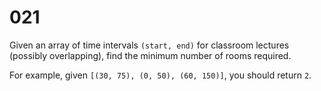 [_metadata_:number]:-      "21"
[_metadata_:difficulty]:-  "Easy"
[_metadata_:asker]:-       "Snapchat"
[_metadata_:tags]:-        "list"

# 021

Given an array of time intervals `(start, end)` for classroom lectures (possibly overlapping), find the minimum number of rooms required.

For example, given `[(30, 75), (0, 50), (60, 150)]`, you should return `2`.

